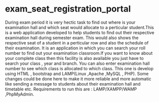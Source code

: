 # exam_seat_registration_portal
During exam period it is very hectic task to find out where is your examination hall and which seat would allocate to a perticular student.This is a web application developed to help students to find out their respective examination hall during semester exam. This would also shows the respective seat of a student in a perticular row and also the schedule of their examination.  It is an application in which you can search your roll number to find out your examination classroom.If you want to know about your complete class then this facility is also available you just have to search your class , year and branch. You can also enter examination hall number to see which class is allocated to which class.  This one is develop using HTML , bootstrap and LAMP(Linux ,Apache ,MySQL , PHP).  Some changes could be done here to make it more reliable and more automatic like sending a message to students about their examination hall and timetable etc.  Requirements to run this are : LAMP/XAMPP/WAMP ,PhpMyAdmin.
